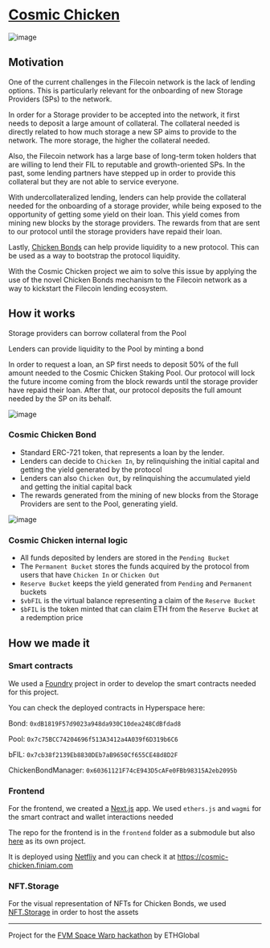 # [Cosmic Chicken](https://cosmic-chicken.finiam.com)

![image](https://user-images.githubusercontent.com/2940022/217004391-0823b9ca-8d0a-44ed-ab63-512f36391052.png)


## Motivation

One of the current challenges in the Filecoin network is the lack of lending options.
This is particularly relevant for the onboarding of new Storage Providers (SPs) to the network.

In order for a Storage provider to be accepted into the network, it first needs to deposit a large amount of collateral.
The collateral needed is directly related to how much storage a new SP aims to provide to the network. The more storage, the higher
the collateral needed. 

Also, the Filecoin network has a large base of long-term token holders that are willing to lend their FIL to reputable and growth-oriented SPs.
In the past, some lending partners have stepped up in order to provide this collateral but they are not able to service everyone.

With undercollateralized lending, lenders can help provide the collateral needed for the onboarding of a storage provider, while being exposed
to the opportunity of getting some yield on their loan. This yield comes from mining new blocks by the storage providers. The rewards from that
are sent to our protocol until the storage providers have repaid their loan.

Lastly, [Chicken Bonds](https://www.chickenbonds.org/) can help provide liquidity to a new protocol. This can be used as a way to bootstrap the
protocol liquidity.

With the Cosmic Chicken project we aim to solve this issue by applying the use of the novel Chicken Bonds mechanism to the Filecoin network
as a way to kickstart the Filecoin lending ecosystem.

## How it works

Storage providers can borrow collateral from the Pool

Lenders can provide liquidity to the Pool by minting a bond

In order to request a loan, an SP first needs to deposit 50% of the full amount needed to the Cosmic Chicken Staking Pool.
Our protocol will lock the future income coming from the block rewards until the storage provider have repaid their loan.
After that, our protocol deposits the full amount needed by the SP on its behalf.

![image](https://user-images.githubusercontent.com/2940022/217022584-609abbdc-1bfc-4ca1-ba6a-1deb98bce63b.png)

### Cosmic Chicken Bond

- Standard ERC-721 token, that represents a loan by the lender.
- Lenders can decide to `Chicken In`, by relinquishing the initial capital and getting the yield generated by the protocol
- Lenders can also `Chicken Out`, by relinquishing the accumulated yield and getting the initial capital back
- The rewards generated from the mining of new blocks from the Storage Providers are sent to the Pool, generating yield.

![image](https://user-images.githubusercontent.com/2940022/217019616-a851e092-1a97-46c5-94f1-04658a4bed13.png)

### Cosmic Chicken internal logic

- All funds deposited by lenders are stored in the `Pending Bucket`
- The `Permanent Bucket` stores the funds acquired by the protocol from users that have `Chicken In` or `Chicken Out`
- `Reserve Bucket` keeps the yield generated from `Pending` and `Permanent` buckets
- `$vbFIL` is the virtual balance representing a claim of the `Reserve Bucket`
- `$bFIL` is the token minted that can claim ETH from the `Reserve Bucket` at a redemption price

## How we made it

### Smart contracts

We used a [Foundry](https://github.com/foundry-rs/foundry) project in order to develop the smart contracts needed for this project.

You can check the deployed contracts in Hyperspace here:

Bond: `0xdB1819F57d9023a948da930C10dea248CdBfdad8`

Pool: `0x7c75BCC74204696f513A3412a4A039f6D319b6C6`

bFIL: `0x7cb38f2139Eb8830DEb7aB9650Cf655CE48d8D2F`

ChickenBondManager: `0x60361121F74cE943D5cAFe0FBb98315A2eb2095b`

### Frontend

For the frontend, we created a [Next.js](https://github.com/vercel/next.js/) app. We used `ethers.js` and `wagmi` for the 
smart contract and wallet interactions needed

The repo for the frontend is in the `frontend` folder as a submodule but also [here](https://github.com/finiam/cosmic-chicken-frontend) 
as its own project.

It is deployed using [Netfliy](https://netlify.com) and you can check it at https://cosmic-chicken.finiam.com

### NFT.Storage

For the visual representation of NFTs for Chicken Bonds, we used [NFT.Storage](https://nft.storage) in order to host the assets

---


Project for the [FVM Space Warp hackathon](https://ethglobal.com/events/spacewarp) by ETHGlobal
